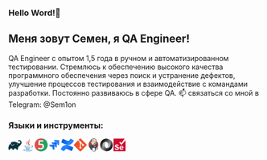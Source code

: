 ### Hello Word!👋

## Меня зовут Семен, я QA Engineer!

QA Engineer с опытом 1,5 года в ручном и автоматизированном тестировании. 
Стремлюсь к обеспечению высокого качества программного обеспечения через поиск и устранение дефектов, 
улучшение процессов тестирования и взаимодействие с командами разработки. Постоянно развиваюсь в сфере QA.
📫 связаться со мной в Telegram: @Sem1on

### Языки и инструменты:

<img align="left" alt="gradle" width="26px" src="https://github.com/devicons/devicon/blob/master/icons/gradle/gradle-original.svg">
<img align="left" alt="java" width="26px" src="https://github.com/devicons/devicon/blob/master/icons/java/java-original.svg">
<img align="left" alt="junit" width="26px" src="https://github.com/devicons/devicon/blob/master/icons/junit/junit-original.svg">
<img align="left" alt="jira" width="26px" src="https://github.com/devicons/devicon/blob/master/icons/jira/jira-original.svg">
<img align="left" alt="confluence" width="26px" src="https://github.com/devicons/devicon/blob/master/icons/confluence/confluence-original.svg">
<img align="left" alt="git" width="26px" src="https://github.com/devicons/devicon/blob/master/icons/git/git-original.svg">
<img align="left" alt="jenkins" width="26px" src="https://github.com/devicons/devicon/blob/master/icons/jenkins/jenkins-original.svg">
<img align="left" alt="json" width="26px" src="https://github.com/devicons/devicon/blob/master/icons/json/json-original.svg">
<img align="left" alt="selenium" width="26px" src="https://github.com/devicons/devicon/blob/master/icons/selenium/selenium-original.svg">


